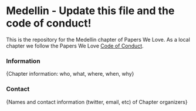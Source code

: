 # Medellin - Update this file and the code of conduct!

This is the repository for the Medellin chapter of Papers We Love. As a local chapter we follow the Papers We Love [Code of Conduct](https://github.com/papers-we-love/medellin/blob/master/code-of-conduct.md).

### Information

{Chapter information: who, what, where, when, why}

### Contact

{Names and contact information (twitter, email, etc) of Chapter organizers}
